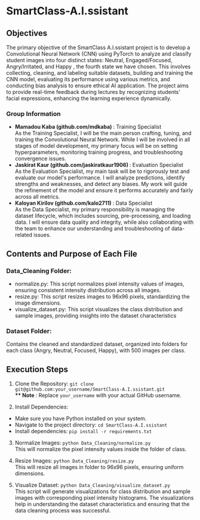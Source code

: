 # SmartClass-A.I.ssistant

## Objectives

The primary objective of the SmartClass A.I.ssistant project is to develop a Convolutional Neural Network (CNN) using PyTorch to analyze and classify student images into four distinct states: Neutral, Engaged/Focused, Angry/Irritated, and Happy , the fourth state we have chosen. This involves collecting, cleaning, and labeling suitable datasets, building and training the CNN model, evaluating its performance using various metrics, and conducting bias analysis to ensure ethical AI application. The project aims to provide real-time feedback during lectures by recognizing students' facial expressions, enhancing the learning experience dynamically.

### Group Information


* <strong> Mamadou Kaba (github.com/mdkaba) </strong>: Training Specialist <br> As the Training Specialist, I will be the main person crafting, tuning, and training the Convolutional Neural Network. While I will be involved in all stages of model development, my primary focus will be on setting hyperparameters, monitoring training progress, and troubleshooting convergence issues.
 * <strong> Jaskirat Kaur (github.com/jaskiratkaur1906) </strong>: Evaluation Specialist <br> As the Evaluation Specialist, my main task will be to rigorously test and evaluate our model's performance. I will analyze predictions, identify strengths and weaknesses, and detect any biases. My work will guide the refinement of the model and ensure it performs accurately and fairly across all metrics.
 * <strong> Kaloyan Kirilov (github.com/kalo2711) </strong>: Data Specialist <br> As the Data Specialist, my primary responsibility is managing the dataset lifecycle, which includes sourcing, pre-processing, and loading data. I will ensure data quality and integrity, while also collaborating with the team to enhance our understanding and troubleshooting of data-related issues.
 
    
## Contents and Purpose of Each File

### Data_Cleaning Folder:

 * normalize.py: This script normalizes pixel intensity values of images, ensuring consistent intensity distribution across all images.
 * resize.py: This script resizes images to 96x96 pixels, standardizing the image dimensions.
 * visualize_dataset.py: This script visualizes the class distribution and sample images, providing insights into the dataset characteristics

### Dataset Folder:

Contains the cleaned and standardized dataset, organized into folders for each class (Angry, Neutral, Focused, Happy), with 500 images per class.

## Execution Steps
1. Clone the Repository: ```git clone git@github.com:your_username/SmartClass-A.I.ssistant.git``` <br>
<strong>** Note </strong>: Replace ```your_username``` with your actual GitHub username.

2. Install Dependencies:
* Make sure you have Python installed on your system.
* Navigate to the project directory: ```cd SmartClass-A.I.ssistant```
* Install dependencies: ```pip install -r requirements.txt```

3. Normalize Images: ```python Data_Cleaning/normalize.py``` <br> This will normalize the pixel intensity values inside the folder of class.

4. Resize Images: ```python Data_Cleaning/resize.py``` <br> This will resize all images in folder to 96x96 pixels, ensuring uniform dimensions.
5. Visualize Dataset: ```python Data_Cleaning/visualize_dataset.py``` <br> This script will generate visualizations for class distribution and sample images with corresponding pixel intensity histograms. The visualizations help in understanding the dataset characteristics and ensuring that the data cleaning process was successful.



